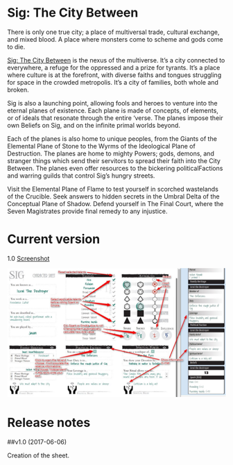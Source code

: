 # Sig: The City Between

There is only one true city; a place of multiversal trade, cultural exchange, and mixed blood. A place where monsters come to scheme and gods come to die.

[Sig: The City Between](http://www.genesisoflegend.com/products/sig/) is the nexus of the multiverse. It’s a city connected to everywhere, a refuge for the oppressed and a prize for tyrants. It’s a place where culture is at the forefront, with diverse faiths and tongues struggling for space in the crowded metropolis. It’s a city of families, both whole and broken.

Sig is also a launching point, allowing fools and heroes to venture into the eternal planes of existence. Each plane is made of concepts, of elements, or of ideals that resonate through the entire ‘verse. The planes impose their own Beliefs on Sig, and on the infinite primal worlds beyond.

Each of the planes is also home to unique peoples, from the Giants of the Elemental Plane of Stone to the Wyrms of the Ideological Plane of Destruction. The planes are home to mighty Powers; gods, demons, and stranger things which send their servitors to spread their faith into the City Between. The planes even offer resources to the bickering politicalFactions and warring guilds that control Sig’s hungry streets.

Visit the Elemental Plane of Flame to test yourself in scorched wastelands of the Crucible. Seek answers to hidden secrets in the Umbral Delta of the Conceptual Plane of Shadow. Defend yourself in The Final Court, where the Seven Magistrates provide final remedy to any injustice.

# Current version
1.0 [Screenshot](sig.jpg)

![How to use the sheet](sig_howto.jpg)

# Release notes

##v1.0 (2017-06-06)

Creation of the sheet.
